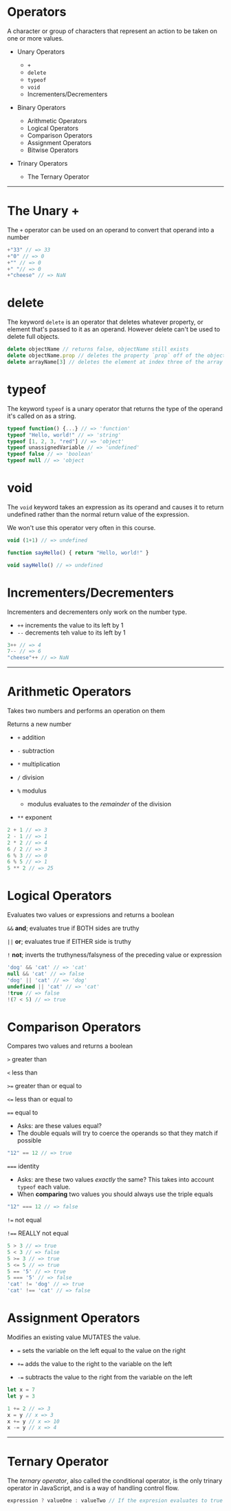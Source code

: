 
# Operators

A character or group of characters that represent an action to be taken on one or more values.

* Unary Operators
  * `+`
  * `delete`
  * `typeof`
  * `void`
  * Incrementers/Decrementers

* Binary Operators
  * Arithmetic Operators
  * Logical Operators
  * Comparison Operators
  * Assignment Operators
  * Bitwise Operators

* Trinary Operators
  * The Ternary Operator

---

# The Unary +

The `+` operator can be used on an operand to convert that operand into a number
```js
+"33" // => 33
+"0" // => 0
+"" // => 0
+" "// => 0
+"cheese" // => NaN
```

# delete

The keyword `delete` is an operator that deletes whatever property, or element that's passed to it as an operand. However delete can't be used to delete full objects.

```js
delete objectName // returns false, objectName still exists
delete objectName.prop // deletes the property `prop` off of the object `objectName`
delete arrayName[3] // deletes the element at index three of the array `arrayName`
```

# typeof

The keyword `typeof` is a unary operator that returns the type of the operand it's called on as a string.

```js
typeof function() {...} // => 'function'
typeof "Hello, world!" // => 'string'
typeof [1, 2, 3, "red"] // => 'object'
typeof unassignedVariable // => 'undefined'
typeof false // => 'boolean'
typeof null // => 'object
```

# void

The `void` keyword takes an expression as its operand and causes it to return undefined rather than the normal return value of the expression.

We won't use this operator very often in this course.

```js
void (1+1) // => undefined

function sayHello() { return "Hello, world!" }

void sayHello() // => undefined
```

# Incrementers/Decrementers

Incrementers and decrementers only work on the number type.
 * `++` increments the value to its left by 1
 * `--` decrements teh value to its left by 1

 ```js
 3++ // => 4
7-- // => 6
"cheese"++ // => NaN
 ```
---
# Arithmetic Operators

Takes two numbers and performs an operation on them

Returns a new number

* `+` addition

* `-` subtraction

* `*` multiplication

* `/` division

* `%` modulus
  * modulus evaluates to the *remainder* of the division

* `**` exponent

```js
2 + 1 // => 3
2 - 1 // => 1
2 * 2 // => 4
6 / 2 // => 3
6 % 3 // => 0
6 % 5 // => 1
5 ** 2 // => 25
```

# Logical Operators

Evaluates two values or expressions and returns a boolean

`&&` **and**; evaluates true if BOTH sides are truthy

`||` **or**; evaluates true if EITHER side is truthy

`!` **not**; inverts the truthyness/falsyness of the preceding value or expression

```js
'dog' && 'cat' // => 'cat'
null && 'cat' // => false
'dog' || 'cat' // => 'dog'
undefined || 'cat' // => 'cat'
!true // => false
!(7 < 5) // => true
```

# Comparison Operators
Compares two values and returns a boolean

`>` greater than

`<` less than

`>=` greater than or equal to

`<=` less than or equal to

`==` equal to
* Asks: are these values equal?
* The double equals will try to coerce the operands so that they match if possible
```js
"12" == 12 // => true
```


`===` identity
* Asks: are these two values *exactly* the same? This takes into account `typeof` each value.
* When **comparing** two values you should always use the triple equals
```js
"12" === 12 // => false
```

`!=` not equal

`!==` REALLY not equal

```js
5 > 3 // => true
5 < 3 // => false
5 >= 3 // => true
5 <= 5 // => true
5 == '5' // => true
5 === '5' // => false
'cat' != 'dog' // => true
'cat' !== 'cat' // => false
```

# Assignment Operators
Modifies an existing value MUTATES the value.

* `=` sets the variable on the left equal to the value on the right

* `+=` adds the value to the right to the variable on the left

* `-=` subtracts the value to the right from the variable on the left

```js
let x = 7
let y = 3

1 += 2 // => 3
x = y // x => 3
x += y // x => 10
x -= y // x => 4
```
---
# Ternary Operator

The *ternary operator*, also called the conditional operator, is the only trinary operator in JavaScript, and is a way of handling control flow.

```js
expression ? valueOne : valueTwo // If the expresion evaluates to true returns valueOne, otherwise returns valueTwo
```